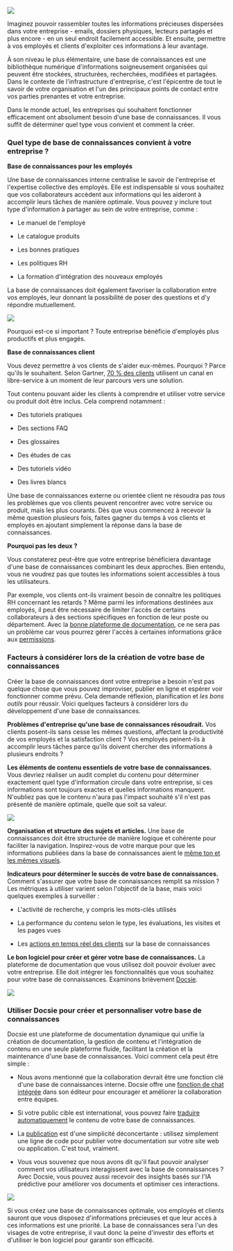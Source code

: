 ![](https://docsie-app-media.s3.amazonaws.com/image/7093/doc_ULxUK3nJlSUujhpeo/fgdkkvoukhpdltavfjsp)

Imaginez pouvoir rassembler toutes les informations précieuses dispersées dans votre entreprise - emails, dossiers physiques, lecteurs partagés et plus encore - en un seul endroit facilement accessible. Et ensuite, permettre à vos employés et clients d'exploiter ces informations à leur avantage.

À son niveau le plus élémentaire, une base de connaissances est une bibliothèque numérique d'informations soigneusement organisées qui peuvent être stockées, structurées, recherchées, modifiées et partagées. Dans le contexte de l'infrastructure d'entreprise, c'est l'épicentre de tout le savoir de votre organisation et l'un des principaux points de contact entre vos parties prenantes et votre entreprise.

Dans le monde actuel, les entreprises qui souhaitent fonctionner efficacement ont absolument besoin d'une base de connaissances. Il vous suffit de déterminer quel type vous convient et comment la créer.



### Quel type de base de connaissances convient à votre entreprise ?

**Base de connaissances pour les employés**

Une base de connaissances interne centralise le savoir de l'entreprise et l'expertise collective des employés. Elle est indispensable si vous souhaitez que vos collaborateurs accèdent aux informations qui les aideront à accomplir leurs tâches de manière optimale. Vous pouvez y inclure tout type d'information à partager au sein de votre entreprise, comme :

* Le manuel de l'employé

* Le catalogue produits

* Les bonnes pratiques

* Les politiques RH

* La formation d'intégration des nouveaux employés

La base de connaissances doit également favoriser la collaboration entre vos employés, leur donnant la possibilité de poser des questions et d'y répondre mutuellement.

![](https://docsie-app-media.s3.amazonaws.com/image/7093/doc_ULxUK3nJlSUujhpeo/smkjimvctbbblpexslsg)

Pourquoi est-ce si important ? Toute entreprise bénéficie d'employés plus productifs et plus engagés.



**Base de connaissances client**

Vous devez permettre à vos clients de s'aider eux-mêmes. Pourquoi ? Parce qu'ils le souhaitent. Selon Gartner, [70 % des clients](https://www.gartner.com/smarterwithgartner/rethink-customer-service-strategy-drive-self-service/) utilisent un canal en libre-service à un moment de leur parcours vers une solution.

Tout contenu pouvant aider les clients à comprendre et utiliser votre service ou produit doit être inclus. Cela comprend notamment :

* Des tutoriels pratiques

* Des sections FAQ

* Des glossaires

* Des études de cas

* Des tutoriels vidéo

* Des livres blancs

Une base de connaissances externe ou orientée client ne résoudra pas *tous* les problèmes que vos clients peuvent rencontrer avec votre service ou produit, mais les plus courants. Dès que vous commencez à recevoir la même question plusieurs fois, faites gagner du temps à vos clients et employés en ajoutant simplement la réponse dans la base de connaissances.

**Pourquoi pas les deux ?**

Vous constaterez peut-être que votre entreprise bénéficiera davantage d'une base de connaissances combinant les deux approches. Bien entendu, vous ne voudrez pas que toutes les informations soient accessibles à tous les utilisateurs.

Par exemple, vos clients ont-ils vraiment besoin de connaître les politiques RH concernant les retards ? Même parmi les informations destinées aux employés, il peut être nécessaire de limiter l'accès de certains collaborateurs à des sections spécifiques en fonction de leur poste ou département. Avec la [bonne plateforme de documentation](https://portals.docsie.io/docsie/docsie-documentation/using-docsie/), ce ne sera pas un problème car vous pourrez gérer l'accès à certaines informations grâce aux [permissions](https://portals.docsie.io/docsie/docsie-documentation/using-docsie/?doc=/workspace-administration/managing-and-understanding-permissions/).

 

### Facteurs à considérer lors de la création de votre base de connaissances

Créer la base de connaissances dont votre entreprise a besoin n'est pas quelque chose que vous pouvez improviser, publier en ligne et espérer voir fonctionner comme prévu. Cela demande réflexion, planification et *les bons outils* pour réussir. Voici quelques facteurs à considérer lors du développement d'une base de connaissances.

**Problèmes d'entreprise qu'une base de connaissances résoudrait.** Vos clients posent-ils sans cesse les mêmes questions, affectant la productivité de vos employés et la satisfaction client ? Vos employés peinent-ils à accomplir leurs tâches parce qu'ils doivent chercher des informations à plusieurs endroits ?

**Les éléments de contenu essentiels de votre base de connaissances.** Vous devriez réaliser un audit complet du contenu pour déterminer exactement quel type d'information circule dans votre entreprise, si ces informations sont toujours exactes et quelles informations manquent. N'oubliez pas que le contenu n'aura pas l'impact souhaité s'il n'est pas présenté de manière optimale, quelle que soit sa valeur.

![](https://docsie-app-media.s3.amazonaws.com/image/7093/doc_ULxUK3nJlSUujhpeo/zrqneyzfqyphryogrgrz)

**Organisation et structure des sujets et articles.** Une base de connaissances doit être structurée de manière logique et cohérente pour faciliter la navigation. Inspirez-vous de votre marque pour que les informations publiées dans la base de connaissances aient le [même ton et les mêmes visuels](https://www.docsie.io/documentation/styling_guide/).

**Indicateurs pour déterminer le succès de votre base de connaissances.** Comment s'assurer que votre base de connaissances remplit sa mission ? Les métriques à utiliser varient selon l'objectif de la base, mais voici quelques exemples à surveiller :

* L'activité de recherche, y compris les mots-clés utilisés

* La performance du contenu selon le type, les évaluations, les visites et les pages vues

* Les [actions en temps réel des clients](https://www.docsie.io/gather_feedback/) sur la base de connaissances

**Le bon logiciel pour créer et gérer votre base de connaissances.** La plateforme de documentation que vous utilisez doit pouvoir évoluer avec votre entreprise. Elle doit intégrer les fonctionnalités que vous souhaitez pour votre base de connaissances. Examinons brièvement [Docsie](https://portals.docsie.io/docsie/docsie-documentation/using-docsie/).

![](https://docsie-app-media.s3.amazonaws.com/image/7093/doc_ULxUK3nJlSUujhpeo/jogqsbhmvygmrsltjagl)

### Utiliser Docsie pour créer et personnaliser votre base de connaissances

Docsie est une plateforme de documentation dynamique qui unifie la création de documentation, la gestion de contenu et l'intégration de contenu en une seule plateforme fluide, facilitant la création et la maintenance d'une base de connaissances. Voici comment cela peut être simple :

* Nous avons mentionné que la collaboration devrait être une fonction clé d'une base de connaissances interne. Docsie offre une [fonction de chat intégrée](https://www.docsie.io/markdown_editor/) dans son éditeur pour encourager et améliorer la collaboration entre équipes.

* Si votre public cible est international, vous pouvez faire [traduire automatiquement](https://www.docsie.io/self-writing-documentation/) le contenu de votre base de connaissances.

* La [publication](https://portals.docsie.io/docsie/docsie-documentation/publish-documentation-portal/) est d'une simplicité déconcertante : utilisez simplement une ligne de code pour publier votre documentation sur votre site web ou application. C'est tout, vraiment.

* Vous vous souvenez que nous avons dit qu'il faut pouvoir analyser comment vos utilisateurs interagissent avec la base de connaissances ? Avec Docsie, vous pouvez aussi recevoir des insights basés sur l'IA prédictive pour améliorer vos documents et optimiser ces interactions.

![](https://docsie-app-media.s3.amazonaws.com/image/7093/doc_ULxUK3nJlSUujhpeo/evgertppxkcxediwezzy)

Si vous créez une base de connaissances optimale, vos employés et clients sauront que vous disposez d'informations précieuses et que leur accès à ces informations est une priorité. La base de connaissances sera l'un des visages de votre entreprise, il vaut donc la peine d'investir des efforts et d'utiliser le bon logiciel pour garantir son efficacité.